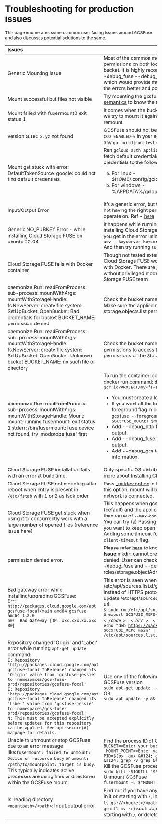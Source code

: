 # Troubleshooting for production issues
This page enumerates some common user facing issues around GCSFuse and also
discusses potential solutions to the same.

| Issues                                                                                                                                                                                                                                                                                                                                                                                                                                                                                                                                                                                                                | Fix                                                                                                                                                                                                                                                                                                                                                                                                                                                                                                                                                                                                                    |
|:----------------------------------------------------------------------------------------------------------------------------------------------------------------------------------------------------------------------------------------------------------------------------------------------------------------------------------------------------------------------------------------------------------------------------------------------------------------------------------------------------------------------------------------------------------------------------------------------------------------------|------------------------------------------------------------------------------------------------------------------------------------------------------------------------------------------------------------------------------------------------------------------------------------------------------------------------------------------------------------------------------------------------------------------------------------------------------------------------------------------------------------------------------------------------------------------------------------------------------------------------|
| Generic Mounting Issue                                                                                                                                                                                                                                                                                                                                                                                                                                                                                                                                                                                                | Most of the common mount point issues are around permissions on both local mount point and the Cloud Storage bucket. It is highly recommended to retry with --foreground --debug_fuse --debug_fs --debug_gcs --debug_http flags which would provide much more detailed logs to understand the errors better and possibly provide a solution.                                                                                                                                                                                                                                                                           |
| Mount successful but files not visible                                                                                                                                                                                                                                                                                                                                                                                                                                                                                                                                                                                | Try mounting the gcsfuse with --implicit-dir flag. Read the [semantics](https://github.com/GoogleCloudPlatform/gcsfuse/blob/master/docs/semantics.md) to know the reasoning.                                                                                                                                                                                                                                                                                                                                                                                                                                           |
| Mount failed with fusermount3 exit status 1                                                                                                                                                                                                                                                                                                                                                                                                                                                                                                                                                                           | It comes when the bucket is already mounted in a folder and we try to mount it again. You need to unmount first and then remount.                                                                                                                                                                                                                                                                                                                                                                                                                                                                                      |
| version `GLIBC_x.yz` not found                                                                                                                                                                                                                                                                                                                                                                                                                                                                                                                                                                                        | GCSFuse should not be linking to glibc. Please either `export CGO_ENABLED=0` in your environment or prefix `CGO_ENABLED=0` to any <code>go build&#124;run&#124;test</code> commands that you're invoking.                                                                                                                                                                                                                                                                                                                                                                                                              |
| Mount get stuck with error: DefaultTokenSource: google: could not find default credentials                                                                                                                                                                                                                                                                                                                                                                                                                                                                                                                            | Run ```gcloud auth application-default login``` command to fetch default credentials to the VM. This will fetch the credentials to the following locations: <ol type="a"><li>For linux - $HOME/.config/gcloud/application_default_credentials.json</li><li>For windows - %APPDATA%/gcloud/applicateion_default_credentials.json </li></ol>                                                                                                                                                                                                                                                                             |
| Input/Output Error                                                                                                                                                                                                                                                                                                                                                                                                                                                                                                                                                                                                    | It’s a generic error, but the most probable culprit is the bucket not having the right permission for Cloud Storage FUSE to operate on. Ref - [here](https://stackoverflow.com/questions/36382704/gcsfuse-input-output-error)                                                                                                                                                                                                                                                                                                                                                                                          |
| Generic NO_PUBKEY Error - while installing Cloud Storage FUSE on ubuntu 22.04                                                                                                                                                                                                                                                                                                                                                                                                                                                                                                                                         | It happens while running - ```sudo apt-get update``` - working on installing Cloud Storage FUSE. You just have to add the pubkey you get in the error using the below command: ```sudo apt-key adv --keyserver keyserver.ubuntu.com --recv-keys <PUBKEY> ``` And then try running ```sudo apt-get update```                                                                                                                                                                                                                                                                                                            |
| Cloud Storage FUSE fails with Docker container                                                                                                                                                                                                                                                                                                                                                                                                                                                                                                                                                                        | Though not tested extensively, the [community](https://stackoverflow.com/questions/65715624/permission-denied-with-gcsfuse-in-unprivileged-ubuntu-based-docker-container) reports that Cloud Storage FUSE works only in privileged mode when used with Docker. There are [solutions](https://cloud.google.com/iam/docs/service-account-overview) which exist and claim to do so without privileged mode, but these are not tested by the Cloud Storage FUSE team                                                                                                                                                       |
| daemonize.Run: readFromProcess: sub-process: mountWithArgs: mountWithStorageHandle: fs.NewServer: create file system: SetUpBucket: OpenBucket: Bad credentials for bucket BUCKET_NAME: permission denied                                                                                                                                                                                                                                                                                                                                                                                                              | Check the bucket name. Make sure it is within your project. Make sure the applied roles on the bucket  contain storage.objects.list permission. You can refer to them [here](https://cloud.google.com/storage/docs/access-control/iam-roles).                                                                                                                                                                                                                                                                                                                                                                          |
| daemonize.Run: readFromProcess: sub-process: mountWithArgs: mountWithStorageHandle: fs.NewServer: create file system: SetUpBucket: OpenBucket: Unknown bucket BUCKET_NAME: no such file or directory                                                                                                                                                                                                                                                                                                                                                                                                                  | Check the bucket name. Make sure the [service account](https://www.google.com/url?q=https://cloud.google.com/iam/docs/service-accounts&sa=D&source=docs&ust=1679992003850814&usg=AOvVaw3nJ6wNQK4FZdgm8gBTS82l) has permissions to access the files. It must at least have the permissions of the Storage Object Viewer role.                                                                                                                                                                                                                                                                                           |
| daemonize.Run: readFromProcess: sub-process: mountWithArgs: mountWithStorageHandle: Mount: mount: running fusermount: exit status 1 stderr: /bin/fusermount: fuse device not found, try 'modprobe fuse' first                                                                                                                                                                                                                                                                                                                                                                                                         | To run the container locally, add the --privilege flag to the docker run command: ```docker run --privileged  gcr.io/PROJECT/my-fs-app ``` <ul><li>You must create a local mount directory</li> <li>If you want all the logs from the mount process use the --foreground flag in combination with the mount command: ```gcsfuse --foreground --debug_gcs --debug_fuse $GCSFUSE_BUCKET $MNT_DIR ``` </li><li> Add --debug_http for HTTP request/response debug output.</li><li>Add --debug_fuse to enable fuse-related debugging output.</li><li>Add --debug_gcs to print GCS request and timing information.</li></ul> |
| Cloud Storage FUSE installation fails with an error at build time.                                                                                                                                                                                                                                                                                                                                                                                                                                                                                                                                                    | Only specific OS distributions are currently supported, learn more about [Installing Cloud Storage FUSE](https://github.com/GoogleCloudPlatform/gcsfuse/blob/master/docs/installing.md).                                                                                                                                                                                                                                                                                                                                                                                                                               |
| Cloud Storage FUSE not mounting after reboot when entry is present in ```/etc/fstab``` with 1 or 2 as fsck order                                                                                                                                                                                                                                                                                                                                                                                                                                                                                                      | Pass [_netdev option](https://github.com/GoogleCloudPlatform/gcsfuse/blob/master/docs/mounting.md#persisting-a-mount) in fstab entry (reference issue [here](https://github.com/GoogleCloudPlatform/gcsfuse/issues/1043)). With this option, mount will be attempted on reboot only when network is connected.                                                                                                                                                                                                                                                                                                         |
| Cloud Storage FUSE get stuck when using it to concurrently work with a large number of opened files (reference issue [here](https://github.com/GoogleCloudPlatform/gcsfuse/issues/1043))                                                                                                                                                                                                                                                                                                                                                                                                                              | This happens when gcsfuse is mounted with http1 client (default) and the application using gcsfuse tries to keep more than value of `--max-conns-per-host` number of files opened. You can try (a) Passing a value higher than the number of files you want to keep open to `--max-conns-per-host` flag. (b) Adding some timeout for http client connections using `--http-client-timeout` flag.                                                                                                                                                                                                                       |
| permission denied error.                                                                                                                                                                                                                                                                                                                                                                                                                                                                                                                                                                                              | Please refer [here](https://cloud.google.com/storage/docs/gcsfuse-mount#authenticate_by_using_a_service_account) to know more about permissions.(e.g.  **Issue**:mkdir: cannot create directory ‘gcs/test’: Permission denied. User can check specific errors by enabling logs with --debug_fuse and --debug_gcs flags. **Solution**: Provide roles/storage.objectAdmin role on the bucket.)  <br/>                                                                                                                                                                                                                    |
| Bad gateway error while installing/upgrading GCSFuse:<br/> `Err: http://packages.cloud.google.com/apt gcsfuse-focal/main amd64 gcsfuse amd64 1.2.0`<br/>`502  Bad Gateway [IP: xxx.xxx.xx.xxx 80]`                                                                                                                                                                                                                                                                                                                                                                                                                    | This error is seen when the url used in /etc/apt/sources.list.d/gcsfuse.list file uses HTTP protocol instead of HTTPS protocol. Run the following commands to update /etc/apt/sources.list.d/gcsfuse.list file with the https:// url.<br/> <code>$ sudo rm /etc/apt/sources.list.d/gcsfuse.list</code> <br/> <code>$ export GCSFUSE_REPO=gcsfuse-$(lsb_release -c -s)</code> <br/> <code>$ echo "deb https://packages.cloud.google.com/apt $GCSFUSE_REPO main" &#124; sudo tee /etc/apt/sources.list.d/gcsfuse.list </code>                                                                                            |
| Repository changed 'Origin' and 'Label' error while running `apt-get update` command:  <br/>`E: Repository 'http://packages.cloud.google.com/apt gcsfuse-focal InRelease' changed its 'Origin' value from 'gcsfuse-jessie' to 'namespaces/gcs-fuse-prod/repositories/gcsfuse-focal'`<br/>`E: Repository 'http://packages.cloud.google.com/apt gcsfuse-focal InRelease' changed its 'Label' value from 'gcsfuse-jessie' to 'namespaces/gcs-fuse-prod/repositories/gcsfuse-focal'`<br/>`N: This must be accepted explicitly before updates for this repository can be applied. See apt-secure(8) manpage for details. ` | Use one of the following commands to upgrade to latest GCSFuse version<br/> `sudo apt-get update --allow-releaseinfo-change `<br/>OR<br/>`sudo apt update -y && sudo apt-get update`                                                                                                                                                                                                                                                                                                                                                                                                                                   |
| Unable to unmount or stop GCSFuse due to an error message like:`fusermount: failed to unmount: Device or resource busy` or `umount: /path/to/mountpoint: target is busy`.</br>This typically indicates active processes are using files or directories within the GCSFuse mount.                                                                                                                                                                                                                                                                                                                                      | Find the process ID of GCSFuse:<br/>`BUCKET=<Enter your bucket name>`</br>` MOUNT_POINT=<Enter your mount point>`</br>`PID=$(ps -aux &#124; grep "gcsfuse.*$BUCKET.*$MOUNT_POINT" &#124; grep -v grep &#124; tr -s ' ' &#124; cut -d' ' -f2)`</br>Kill the GCSFuse process:</br>`sudo kill -SIGKILL "$PID"`</br>Unmount GCSFuse</br>`fusermount -u $"MOUNT_POINT"`                                                                                                                                                                                                                                                     |
|ls: reading directory `<mountpath>/<path>`:  Input/output error|Find out if you have any object(s) with name/prefix having `//` in it or starting with `/`, in the mounted GCS bucket (use `gsutil ls gs://<bucket>/<path>` to find out). If yes, move/rename (use `gsutil mv -r`) such objects to name/prefix not having `//` or starting with `/`, or delete it (use `gsutil rm -r`).|
